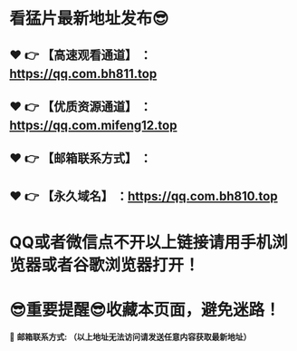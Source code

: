 # 看猛片最新地址发布:sunglasses:
:heart: :point_right: 【高速观看通道】 ：https://qq.com.bh811.top
------
:heart: :point_right: 【优质资源通道】 ：https://qq.com.mifeng12.top
------
:heart: :point_right: 【邮箱联系方式】 ：
------
:heart: :point_right: 【永久域名】 ：https://qq.com.bh810.top  
------
# QQ或者微信点不开以上链接请用手机浏览器或者谷歌浏览器打开！
# :sunglasses:重要提醒:sunglasses:收藏本页面，避免迷路！
:e-mail: __邮箱联系方式: （以上地址无法访问请发送任意内容获取最新地址）__
